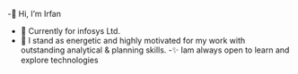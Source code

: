 -👋 Hi, I’m Irfan
- 👀 Currently for infosys Ltd.
- 💞️ I stand as energetic and highly motivated for my work with outstanding analytical & planning skills.
-✨ Iam always open to learn and explore technologies
